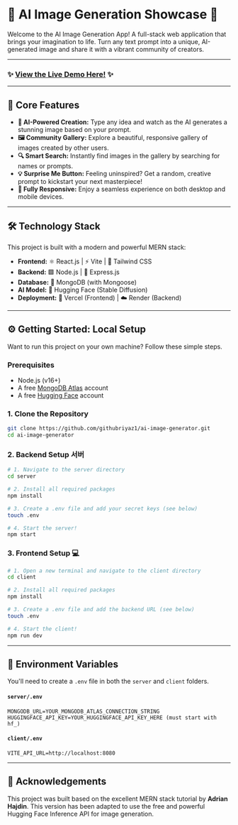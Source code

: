 # 🎨 AI Image Generation Showcase 🤖

Welcome to the AI Image Generation App\! A full-stack web application that brings your imagination to life. Turn any text prompt into a unique, AI-generated image and share it with a vibrant community of creators.

-----

### ✨ **[View the Live Demo Here\!](https://www.google.com/search?q=https://ai-image-generator-delta-one.vercel.app/)** ✨

-----

## 🚀 Core Features

  - **🧠 AI-Powered Creation:** Type any idea and watch as the AI generates a stunning image based on your prompt.
  - **🖼️ Community Gallery:** Explore a beautiful, responsive gallery of images created by other users.
  - **🔍 Smart Search:** Instantly find images in the gallery by searching for names or prompts.
  - **💡 Surprise Me Button:** Feeling uninspired? Get a random, creative prompt to kickstart your next masterpiece\!
  - **📲 Fully Responsive:** Enjoy a seamless experience on both desktop and mobile devices.

-----

## 🛠️ Technology Stack

This project is built with a modern and powerful MERN stack:

  - **Frontend:** ⚛️ React.js | ⚡ Vite | 💅 Tailwind CSS
  - **Backend:** 🟩 Node.js | 🚂 Express.js
  - **Database:** 🍃 MongoDB (with Mongoose)
  - **AI Model:** 🤗 Hugging Face (Stable Diffusion)
  - **Deployment:** 🚀 Vercel (Frontend) | ☁️ Render (Backend)

-----

## ⚙️ Getting Started: Local Setup

Want to run this project on your own machine? Follow these simple steps.

### Prerequisites

  - Node.js (v16+)
  - A free [MongoDB Atlas](https://www.mongodb.com/cloud/atlas) account
  - A free [Hugging Face](https://huggingface.co/join) account

### 1\. Clone the Repository

```bash
git clone https://github.com/githubriyaz1/ai-image-generator.git
cd ai-image-generator
```

### 2\. Backend Setup 서버

```bash
# 1. Navigate to the server directory
cd server

# 2. Install all required packages
npm install

# 3. Create a .env file and add your secret keys (see below)
touch .env

# 4. Start the server!
npm start
```

### 3\. Frontend Setup 💻

```bash
# 1. Open a new terminal and navigate to the client directory
cd client

# 2. Install all required packages
npm install

# 3. Create a .env file and add the backend URL (see below)
touch .env

# 4. Start the client!
npm run dev
```

-----

## 🔑 Environment Variables

You'll need to create a `.env` file in both the `server` and `client` folders.

#### `server/.env`

```
MONGODB_URL=YOUR_MONGODB_ATLAS_CONNECTION_STRING
HUGGINGFACE_API_KEY=YOUR_HUGGINGFACE_API_KEY_HERE (must start with hf_)
```

#### `client/.env`

```
VITE_API_URL=http://localhost:8080
```

-----

## 🙏 Acknowledgements

This project was built based on the excellent MERN stack tutorial by **Adrian Hajdin**. This version has been adapted to use the free and powerful Hugging Face Inference API for image generation.
